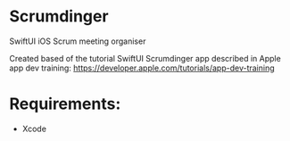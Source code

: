 # Scrumdinger
SwiftUI iOS Scrum meeting organiser

Created based of the tutorial SwiftUI Scrumdinger app described in Apple app dev training:
https://developer.apple.com/tutorials/app-dev-training

# Requirements:
* Xcode
